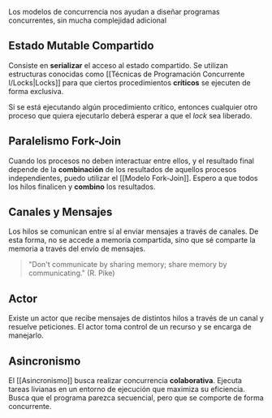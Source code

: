 Los modelos de concurrencia nos ayudan a diseñar programas concurrentes, sin mucha complejidad adicional

## Estado Mutable Compartido

Consiste en **serializar** el acceso al estado compartido. Se utilizan estructuras conocidas como [[Técnicas de Programación Concurrente I/Locks|Locks]] para que ciertos procedimientos **críticos** se ejecuten de forma exclusiva.

Si se está ejecutando algún procedimiento crítico, entonces cualquier otro proceso que quiera ejecutarlo deberá esperar a que el *lock* sea liberado.

## Paralelismo Fork-Join

Cuando los procesos no deben interactuar entre ellos, y el resultado final depende de la **combinación** de los resultados de aquellos procesos independientes, puedo utilizar el [[Modelo Fork-Join]]. Espero a que todos los hilos finalicen y **combino** los resultados.

## Canales y Mensajes

Los hilos se comunican entre sí al enviar mensajes a través de canales. De esta forma, no se accede a memoria compartida, sino que sé comparte la memoria a través del envío de mensajes.

> "Don't communicate by sharing memory; share memory by communicating." (R. Pike)

## Actor

Existe un actor que recibe mensajes de distintos hilos a través de un canal y resuelve peticiones. El actor toma control de un recurso y se encarga de manejarlo.

## Asincronismo

El [[Asincronismo]] busca realizar concurrencia **colaborativa**. Ejecuta tareas livianas en un entorno de ejecución que maximiza su eficiencia. Busca que el programa parezca secuencial, pero que se comporte de forma concurrente.
